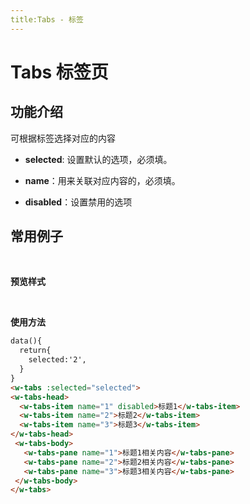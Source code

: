 ```yaml
---
title:Tabs - 标签
---
```


# Tabs 标签页

## 功能介绍
可根据标签选择对应的内容

* **selected**: 设置默认的选项，必须填。

* **name**：用来关联对应内容的，必须填。

* **disabled**：设置禁用的选项


## 常用例子
<br>

**预览样式**

<ClientOnly>
<tabs-demos></tabs-demos>
</ClientOnly>

<br>

**使用方法**
```html
data(){
  return{
    selected:'2',
  }
}
<w-tabs :selected="selected">
<w-tabs-head>
  <w-tabs-item name="1" disabled>标题1</w-tabs-item>
  <w-tabs-item name="2">标题2</w-tabs-item>
  <w-tabs-item name="3">标题3</w-tabs-item>
</w-tabs-head>
 <w-tabs-body>
   <w-tabs-pane name="1">标题1相关内容</w-tabs-pane>
   <w-tabs-pane name="2">标题2相关内容</w-tabs-pane>
   <w-tabs-pane name="3">标题3相关内容</w-tabs-pane>
 </w-tabs-body>
</w-tabs>
```

